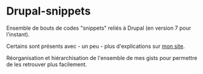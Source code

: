 # Drupal-snippets
Ensemble de bouts de codes "snippets" reliés à Drupal (en version 7 pour l'instant).

Certains sont présents avec - un peu - plus d'explications sur [mon site](http://kgaut.net/snippets/?utm_source=github&utm_medium=post&utm_campaign=github-snippets).

Réorganisation et hiérarchisation de l'ensemble de mes gists pour permettre de les retrouver plus facilement.
